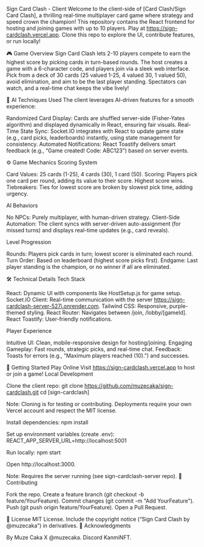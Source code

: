 Sign Card Clash - Client
Welcome to the client-side of [Card Clash/Sign Card Clash], a thrilling real-time multiplayer card game where strategy and speed crown the champion! This repository contains the React frontend for hosting and joining games with up to 10 players. Play at https://sign-cardclash.vercel.app. Clone this repo to explore the UI, contribute features, or run locally!

🎮 Game Overview
Sign Card Clash lets 2-10 players compete to earn the highest score by picking cards in turn-based rounds. The host creates a game with a 6-character code, and players join via a sleek web interface. Pick from a deck of 30 cards (25 valued 1-25, 4 valued 30, 1 valued 50), avoid elimination, and aim to be the last player standing. Spectators can watch, and a real-time chat keeps the vibe lively!

🧠 AI Techniques Used
The client leverages AI-driven features for a smooth experience:

Randomized Card Display: Cards are shuffled server-side (Fisher-Yates algorithm) and displayed dynamically in React, ensuring fair visuals.
Real-Time State Sync: Socket.IO integrates with React to update game state (e.g., card picks, leaderboards) instantly, using state management for consistency.
Automated Notifications: React Toastify delivers smart feedback (e.g., “Game created! Code: ABC123”) based on server events.

⚙️ Game Mechanics
Scoring System

Card Values: 25 cards (1-25), 4 cards (30), 1 card (50).
Scoring: Players pick one card per round, adding its value to their score. Highest score wins.
Tiebreakers: Ties for lowest score are broken by slowest pick time, adding urgency.

AI Behaviors

No NPCs: Purely multiplayer, with human-driven strategy.
Client-Side Automation: The client syncs with server-driven auto-assignment (for missed turns) and displays real-time updates (e.g., card reveals).

Level Progression

Rounds: Players pick cards in turn; lowest scorer is eliminated each round.
Turn Order: Based on leaderboard (highest score picks first).
Endgame: Last player standing is the champion, or no winner if all are eliminated.

🛠️ Technical Details
Tech Stack

React: Dynamic UI with components like HostSetup.js for game setup.
Socket.IO Client: Real-time communication with the server https://sign-cardclash-server-527i.onrender.com.
Tailwind CSS: Responsive, purple-themed styling.
React Router: Navigates between /join, /lobby/[gameId].
React Toastify: User-friendly notifications.

Player Experience

Intuitive UI: Clean, mobile-responsive design for hosting/joining.
Engaging Gameplay: Fast rounds, strategic picks, and real-time chat.
Feedback: Toasts for errors (e.g., “Maximum players reached (10).”) and successes.

🚀 Getting Started
Play Online
Visit https://sign-cardclash.vercel.app to host or join a game!
Local Development

Clone the client repo:
git clone https://github.com/muzecaka/sign-cardclash.git
cd [sign-cardclash]

Note: Cloning is for testing or contributing. Deployments require your own Vercel account and respect the MIT license.

Install dependencies:
npm install

Set up environment variables (create .env):
REACT_APP_SERVER_URL=http://localhost:5001

Run locally:
npm start

Open http://localhost:3000.

Note: Requires the server running (see sign-cardclash-server repo).
🤝 Contributing

Fork the repo.
Create a feature branch (git checkout -b feature/YourFeature).
Commit changes (git commit -m "Add YourFeature").
Push (git push origin feature/YourFeature).
Open a Pull Request.

📜 License
MIT License. Include the copyright notice (“Sign Card Clash by @muzecaka”) in derivatives.
🙌 Acknowledgments

By Muze Caka
X @muzecaka.
Discord KanmiNFT.
